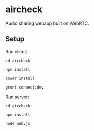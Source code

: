 aircheck
=======

Audio sharing webapp built on WebRTC.


## Setup

Run client:

`cd aircheck`

`npm install`

`bower install`

`grunt connect:dev`


Run server:

`cd aircheck`

`npm install`

`node web.js`


